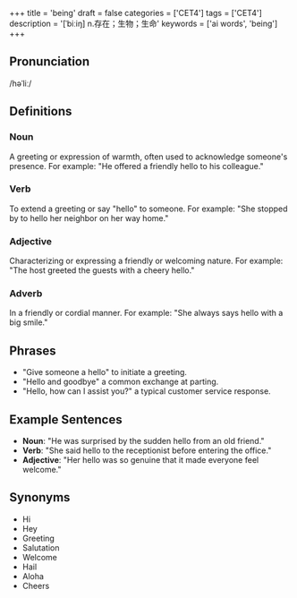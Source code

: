 +++
title = 'being'
draft = false
categories = ['CET4']
tags = ['CET4']
description = '[ˈbiːiŋ] n.存在；生物；生命'
keywords = ['ai words', 'being']
+++

## Pronunciation
/həˈliː/

## Definitions
### Noun
A greeting or expression of warmth, often used to acknowledge someone's presence. For example: "He offered a friendly hello to his colleague."

### Verb
To extend a greeting or say "hello" to someone. For example: "She stopped by to hello her neighbor on her way home."

### Adjective
Characterizing or expressing a friendly or welcoming nature. For example: "The host greeted the guests with a cheery hello."

### Adverb
In a friendly or cordial manner. For example: "She always says hello with a big smile."

## Phrases
- "Give someone a hello" to initiate a greeting.
- "Hello and goodbye" a common exchange at parting.
- "Hello, how can I assist you?" a typical customer service response.

## Example Sentences
- **Noun**: "He was surprised by the sudden hello from an old friend."
- **Verb**: "She said hello to the receptionist before entering the office."
- **Adjective**: "Her hello was so genuine that it made everyone feel welcome."

## Synonyms
- Hi
- Hey
- Greeting
- Salutation
- Welcome
- Hail
- Aloha
- Cheers
